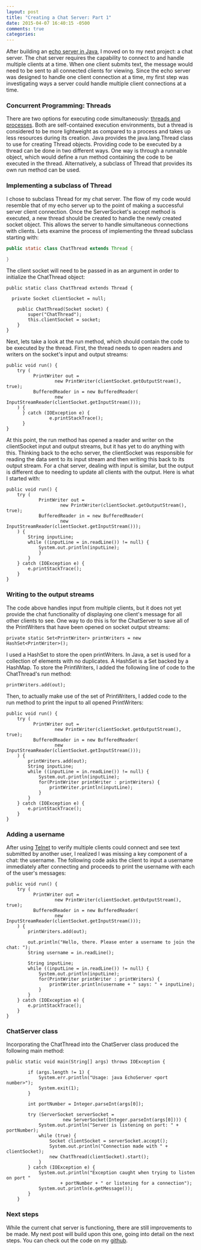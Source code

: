 ```yaml
---
layout: post
title: "Creating a Chat Server: Part 1"
date: 2015-04-07 16:40:15 -0500
comments: true
categories:
---
```


After building an [echo server in Java](http://www.lisahamm.com/blog/2015/04/06/creating-an-echo-server/), I moved on to my next project: a chat server. The chat server requires the capability to connect to and handle multiple clients at a time.<!--more--> When one client submits text, the message would need to be sent to all connected clients for viewing. Since the echo server was designed to handle one client connection at a time, my first step was investigating ways a server could handle multiple client connections at a time.

### Concurrent Programming: Threads

There are two options for executing code simultaneously: [threads and processes](https://docs.oracle.com/javase/tutorial/essential/concurrency/procthread.html). Both are self-contained execution environments, but a thread is considered to be more lightweight as compared to a process and takes up less resources during its creation. Java provides the java.lang.Thread class to use for creating Thread objects. Providing code to be executed by a thread can be done in two different ways. One way is through a runnable object, which would define a run method containing the code to be executed in the thread. Alternatively, a subclass of Thread that provides its own run method can be used.

### Implementing a subclass of Thread

I chose to subclass Thread for my chat server. The flow of my code would resemble that of my echo server up to the point of making a successful server client connection. Once the ServerSocket's accept method is executed, a new thread should be created to handle the newly created socket object. This allows the server to handle simultaneous connections with clients. Lets examine the process of implementing the thread subclass starting with:

```java
public static class ChatThread extends Thread {

}
```
The client socket will need to be passed in as an argument in order to initialize the ChatThread object:

```
public static class ChatThread extends Thread {

  private Socket clientSocket = null;

    public ChatThread(Socket socket) {
        super("ChatThread");
        this.clientSocket = socket;
    }
}
```
Next, lets take a look at the run method, which should contain the code to be executed by the thread. First, the thread needs to open readers and writers on the socket's input and output streams:

```
public void run() {
    try (
          PrintWriter out =
                  new PrintWriter(clientSocket.getOutputStream(), true);
          BufferedReader in = new BufferedReader(
                  new InputStreamReader(clientSocket.getInputStream()));
    ) {
      } catch (IOException e) {
                e.printStackTrace();
      }
}
```
At this point, the run method has opened a reader and writer on the clientSocket input and output streams, but it has yet to do anything with this. Thinking back to the echo server, the clientSocket was responsible for reading the data sent to its input stream and then writing this back to its output stream. For a chat server, dealing with input is similar, but the output is different due to needing to update all clients with the output. Here is what I started with:

```
public void run() {
    try (
            PrintWriter out =
                    new PrintWriter(clientSocket.getOutputStream(), true);
            BufferedReader in = new BufferedReader(
                    new InputStreamReader(clientSocket.getInputStream()));
    ) {
        String inputLine;
        while ((inputLine = in.readLine()) != null) {
            System.out.println(inputLine);
            }
        }
    } catch (IOException e) {
        e.printStackTrace();
    }
}
```

### Writing to the output streams

The code above handles input from multiple clients, but it does not yet provide the chat functionality of displaying one client's message for all other clients to see. One way to do this is for the ChatServer to save all of the PrintWriters that have been opened on socket output streams:

```
private static Set<PrintWriter> printWriters = new HashSet<PrintWriter>();
```
I used a HashSet to store the open printWriters. In Java, a set is used for a collection of elements with no duplicates. A HashSet is a Set backed by a HashMap. To store the PrintWriters, I added the following line of code to the ChatThread's run method:

```
printWriters.add(out);
```
Then, to actually make use of the set of PrintWriters, I added code to the run method to print the input to all opened PrintWriters:

```
public void run() {
    try (
          PrintWriter out =
                  new PrintWriter(clientSocket.getOutputStream(), true);
          BufferedReader in = new BufferedReader(
                  new InputStreamReader(clientSocket.getInputStream()));
    ) {
        printWriters.add(out);
        String inputLine;
        while ((inputLine = in.readLine()) != null) {
            System.out.println(inputLine);
            for(PrintWriter printWriter : printWriters) {
                printWriter.println(inputLine);
            }
        }
    } catch (IOException e) {
        e.printStackTrace();
    }
}
```

### Adding a username

After using [Telnet](http://www.telnet.org/htm/faq.htm) to verify multiple clients could connect and see text submitted by another user, I realized I was missing a key component of a chat: the username. The following code asks the client to input a username immediately after connecting and proceeds to print the username with each of the user's messages:

```
public void run() {
    try (
          PrintWriter out =
                  new PrintWriter(clientSocket.getOutputStream(), true);
          BufferedReader in = new BufferedReader(
                  new InputStreamReader(clientSocket.getInputStream()));
    ) {
        printWriters.add(out);

        out.println("Hello, there. Please enter a username to join the chat: ");
        String username = in.readLine();

        String inputLine;
        while ((inputLine = in.readLine()) != null) {
            System.out.println(inputLine);
            for(PrintWriter printWriter : printWriters) {
                printWriter.println(username + " says: " + inputLine);
            }
        }
    } catch (IOException e) {
        e.printStackTrace();
    }
}
```
### ChatServer class

Incorporating the ChatThread into the ChatServer class produced the following main method:

```
public static void main(String[] args) throws IOException {

        if (args.length != 1) {
            System.err.println("Usage: java EchoServer <port number>");
            System.exit(1);
        }

        int portNumber = Integer.parseInt(args[0]);

        try (ServerSocket serverSocket =
                     new ServerSocket(Integer.parseInt(args[0]))) {
            System.out.println("Server is listening on port: " + portNumber);
            while (true) {
                Socket clientSocket = serverSocket.accept();
                System.out.println("Connection made with " + clientSocket);
                new ChatThread(clientSocket).start();
            }
        } catch (IOException e) {
            System.out.println("Exception caught when trying to listen on port "
                    + portNumber + " or listening for a connection");
            System.out.println(e.getMessage());
        }
    }
```

### Next steps

While the current chat server is functioning, there are still improvements to be made. My next post will build upon this one, going into detail on the next steps. You can check out the code on my [github](https://github.com/lisahamm/JavaChatServer).